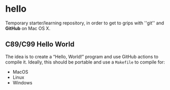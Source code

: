 # hello

Temporary starter/learning repository, in order to get to grips
with ''git'' and **GitHub** on Mac OS X.

## C89/C99 Hello World

The idea is to create a “Hello, World!” program and use GitHub
actions to compile it. Ideally, this should be portable and use
a `Makefile` to compile for:

* MacOS
* Linux
* Windows

